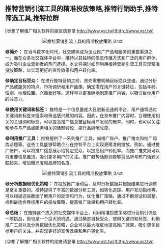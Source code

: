 ## **推特营销引流工具的精准投放策略,推特行销助手,推特筛选工具,推特拉群**

[😍想了解推广相关软件的朋友请登录 http://www.vst.tw](http://www.vst.tw)

 <center><img src="https://vst.tw/MP4/tuiguang/png/3.png" alt="推特营销引流工具的精准投放策略_0.txt"></center>

**😄简介：**
在当今数字化时代，社交媒体成为企业推广产品和服务的重要渠道之一。而在众多社交媒体平台中，推特以其独特的信息传播方式和广泛的用户群体，成为吸引企业营销者的热门选择。本文将探讨如何利用推特营销引流工具实现精准投放策略，以实现更好的宣传效果和用户转化率。

**😄确定目标受众：**
在进行推特营销之前，首先需要明确目标受众是谁。通过分析产品或服务的特点、市场调研和用户画像，确定潜在用户的关键特征，包括年龄、性别、地理位置、兴趣爱好等。这样可以更准确地制定推广内容，以吸引目标用户的注意力。

**😄使用关键词和标签：**
推特是一个信息量庞大且更新迅速的平台，用户通常通过关键词和标签来搜索和筛选感兴趣的内容。因此，在发布推广内容时，合理使用相关的关键词和标签，可以提高推广信息被目标用户发现的概率。同时，也可以关注和参与与产品或服务相关的话题讨论，提升品牌曝光度。

**😄利用推广工具：**
推特提供了一系列推广工具，如推广账户、推广推文和推广趋势话题等。这些工具能够帮助企业在推特平台上实现更精准的投放。例如，通过推广账户，可以将推广信息展示给特定受众，以提高用户转化率。而推广推文则可以将重要信息置顶，吸引更多用户的关注。推广趋势话题则能够将品牌与热门话题关联起来，增加曝光度和品牌知名度。

 <center><img src="https://vst.tw/MP4/tuiguang/png/7.png" alt="推特营销引流工具的精准投放策略_0.txt"></center>

**😄分析数据和优化策略：**
在投放推广活动后，及时分析数据并根据结果进行调整是至关重要的。推特提供了丰富的数据分析工具，如转化追踪、用户互动指标等，可以根据这些数据了解用户的反馈和行为，优化推广策略。通过不断测试和调整，找到最适合目标用户的投放策略，提高推广效果和用户转化率。

**😄总结：**
在推特这个庞大的社交媒体平台上，利用精准投放策略进行营销引流是一项挑战，但也是一个巨大的机遇。通过确定目标受众、使用关键词和标签、利用推广工具以及分析数据优化策略，企业可以最大限度地提高推广效果，吸引更多目标用户的关注，并实现更好的宣传效果和用户转化率。

[😍想了解推广相关软件的朋友请登录 http://www.vst.tw](http://www.vst.tw)



